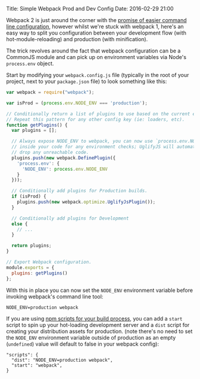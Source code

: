 Title: Simple Webpack Prod and Dev Config
Date: 2016-02-29 21:00

Webpack 2 is just around the corner with the [promise of easier command line configuration](https://gist.github.com/sokra/27b24881210b56bbaff7#configuration), however whilst we're stuck with webpack 1, here's an easy way to split you configuration between your development flow (with hot-module-reloading) and production (with minification).

The trick revolves around the fact that webpack configuration can be a CommonJS module and can pick up on environment variables via Node's `process.env` object.

Start by modifying your `webpack.config.js` file (typically in the root of your project, next to your `package.json` file) to look something like this:

```js
var webpack = require("webpack");

var isProd = (process.env.NODE_ENV === 'production');

// Conditionally return a list of plugins to use based on the current environment.
// Repeat this pattern for any other config key (ie: loaders, etc).
function getPlugins() {
  var plugins = [];

  // Always expose NODE_ENV to webpack, you can now use `process.env.NODE_ENV`
  // inside your code for any environment checks; UglifyJS will automatically
  // drop any unreachable code.
  plugins.push(new webpack.DefinePlugin({
    'process.env': {
      'NODE_ENV': process.env.NODE_ENV
    }
  }));

  // Conditionally add plugins for Production builds.
  if (isProd) {
    plugins.push(new webpack.optimize.UglifyJsPlugin());
  }

  // Conditionally add plugins for Development
  else {
    // ...
  }

  return plugins;
}

// Export Webpack configuration.
module.exports = {
  plugins: getPlugins()
};
```

With this in place you can now set the `NODE_ENV` environment variable before invoking webpack's command line tool:

```
NODE_ENV=production webpack
```

If you are using [npm scripts for your build process](http://blog.keithcirkel.co.uk/why-we-should-stop-using-grunt/), you can add a `start` script to spin up your hot-loading development server and a `dist` script for creating your distribution assets for production. (note there's no need to set the `NODE_ENV` environment variable outside of production as an empty (`undefined`) value will default to false in your webpack config):

```
"scripts": {
  "dist": "NODE_ENV=production webpack",
  "start": "webpack",
}
```

